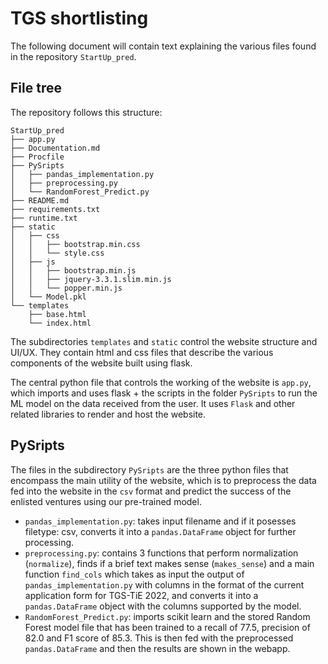 # TGS shortlisting 
The following document will contain text explaining the various files found in the repository `StartUp_pred`. 

## File tree
The repository follows this structure:

```
StartUp_pred
├── app.py
├── Documentation.md
├── Procfile
├── PySripts
│   ├── pandas_implementation.py
│   ├── preprocessing.py
│   └── RandomForest_Predict.py
├── README.md
├── requirements.txt
├── runtime.txt
├── static
│   ├── css
│   │   ├── bootstrap.min.css
│   │   └── style.css
│   ├── js
│   │   ├── bootstrap.min.js
│   │   ├── jquery-3.3.1.slim.min.js
│   │   └── popper.min.js
│   └── Model.pkl
└── templates
    ├── base.html
    └── index.html
```

The subdirectories `templates` and `static` control the website structure and UI/UX. They contain html and css files that describe the various components of the website built using flask. 

The central python file that controls the working of the website is `app.py`, which imports and uses flask + the scripts in the folder `PySripts` to run the ML model on the data received from the user. It uses `Flask` and other related libraries to render and host the website. 

## PySripts
The files in the subdirectory `PySripts` are the three python files that encompass the main utility of the website, which is to preprocess the data fed into the website in the `csv` format and predict the success of the enlisted ventures using our pre-trained model. 

- `pandas_implementation.py`: takes input filename and if it posesses filetype: csv, converts it into a `pandas.DataFrame` object for further processing.
- `preprocessing.py`: contains 3 functions that perform normalization (`normalize`), finds if a brief text makes sense (`makes_sense`) and a main function `find_cols` which takes as input the output of `pandas_implementation.py` with columns in the format of the current application form for TGS-TiE 2022, and converts it into a `pandas.DataFrame` object with the columns supported by the model.
- `RandomForest_Predict.py`: imports scikit learn and the stored Random Forest model file that has been trained to a recall of 77.5, precision of 82.0 and F1 score of 85.3. This is then fed with the preprocessed  `pandas.DataFrame` and then the results are shown in the webapp.




